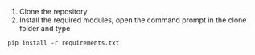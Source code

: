 1. Clone the repository
2. Install the required modules, open the command prompt in the clone folder and type
```
pip install -r requirements.txt
```
